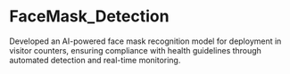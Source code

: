 # FaceMask_Detection
Developed an AI-powered face mask recognition model for deployment in visitor counters, ensuring compliance with health guidelines through automated detection and real-time monitoring.

